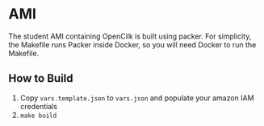 # AMI

The student AMI containing OpenCilk is built using packer.
For simplicity, the Makefile runs Packer inside Docker, so you will
need Docker to run the Makefile.

## How to Build
1. Copy `vars.template.json` to `vars.json` and populate your amazon IAM credentials
1. `make build`
